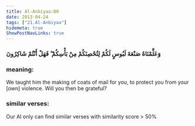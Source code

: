 ```yaml
---
title: Al-Anbiyaa:80
date: 2013-04-24
tags: ["21.Al-Anbiyaa"]
hidemeta: true 
ShowPostNavLinks: true 
---
```

### وَعَلَّمْنَاهُ صَنْعَةَ لَبُوسٍ لَكُمْ لِتُحْصِنَكُمْ مِنْ بَأْسِكُمْ ۖ فَهَلْ أَنْتُمْ شَاكِرُونَ
### meaning: 
We taught him the making of coats of mail for you, to protect you from your [own] violence. Will you then be grateful?
### similar verses: 

Our AI only can find similar verses with similarity score > 50% 




